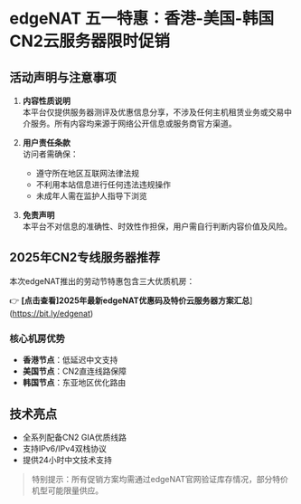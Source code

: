 # edgeNAT 五一特惠：香港-美国-韩国CN2云服务器限时促销

## 活动声明与注意事项

1. **内容性质说明**  
   本平台仅提供服务器测评及优惠信息分享，不涉及任何主机租赁业务或交易中介服务。所有内容均来源于网络公开信息或服务商官方渠道。

2. **用户责任条款**  
   访问者需确保：
   - 遵守所在地区互联网法律法规
   - 不利用本站信息进行任何违法违规操作
   - 未成年人需在监护人指导下浏览

3. **免责声明**  
   本平台不对信息的准确性、时效性作担保，用户需自行判断内容价值及风险。

## 2025年CN2专线服务器推荐

本次edgeNAT推出的劳动节特惠包含三大优质机房：

👉 **[点击查看]2025年最新edgeNAT优惠码及特价云服务器方案汇总**](https://bit.ly/edgenat)

### 核心机房优势
- **香港节点**：低延迟中文支持
- **美国节点**：CN2直连线路保障
- **韩国节点**：东亚地区优化路由

## 技术亮点
- 全系列配备CN2 GIA优质线路
- 支持IPv6/IPv4双栈协议
- 提供24小时中文技术支持

> 特别提示：所有促销方案均需通过edgeNAT官网验证库存情况，部分特价机型可能限量供应。